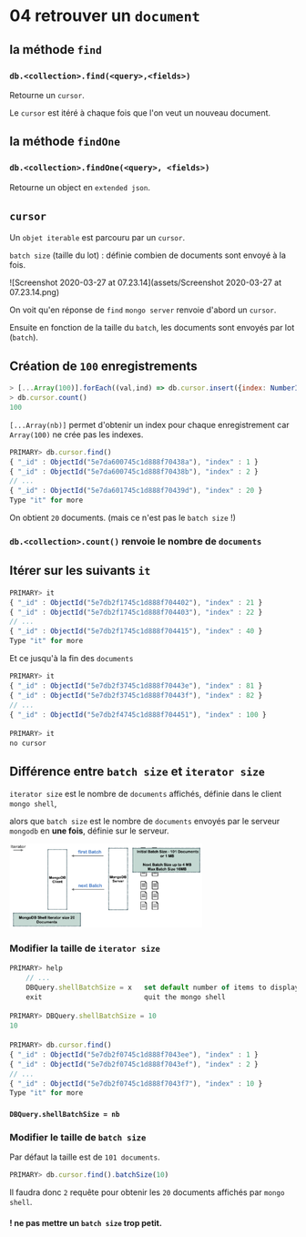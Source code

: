 # 04 retrouver un `document`

## la méthode `find`

### `db.<collection>.find(<query>,<fields>)`

Retourne un `cursor`.

Le `cursor` est itéré à chaque fois que l'on veut un nouveau document.



## la méthode `findOne`

### `db.<collection>.findOne(<query>, <fields>)`

Retourne un object en `extended json`.



## `cursor`

Un `objet iterable` est parcouru par un `cursor`.

`batch size` (taille du lot) : définie combien de documents sont envoyé à la fois.

![Screenshot 2020-03-27 at 07.23.14](assets/Screenshot 2020-03-27 at 07.23.14.png)

On voit qu'en réponse de `find` `mongo server` renvoie d'abord un `cursor`.

Ensuite en fonction de la taille du `batch`, les documents sont envoyés par lot (`batch`).



## Création de `100` enregistrements

```js
> [...Array(100)].forEach((val,ind) => db.cursor.insert({index: NumberInt(ind +1)}))
> db.cursor.count()
100
```

`[...Array(nb)]` permet d'obtenir un index pour chaque enregistrement car `Array(100)` ne crée pas les indexes.

```js
PRIMARY> db.cursor.find()
{ "_id" : ObjectId("5e7da600745c1d888f70438a"), "index" : 1 }
{ "_id" : ObjectId("5e7da600745c1d888f70438b"), "index" : 2 }
// ...
{ "_id" : ObjectId("5e7da601745c1d888f70439d"), "index" : 20 }
Type "it" for more
```

On obtient `20` documents. (mais ce n'est pas le `batch size` !)

### `db.<collection>.count()` renvoie le nombre de `documents`

## Itérer sur les suivants `it`

```js
PRIMARY> it
{ "_id" : ObjectId("5e7db2f1745c1d888f704402"), "index" : 21 }
{ "_id" : ObjectId("5e7db2f1745c1d888f704403"), "index" : 22 }
// ...
{ "_id" : ObjectId("5e7db2f1745c1d888f704415"), "index" : 40 }
Type "it" for more
```

Et ce jusqu'à la fin des `documents`

```js
PRIMARY> it
{ "_id" : ObjectId("5e7db2f3745c1d888f70443e"), "index" : 81 }
{ "_id" : ObjectId("5e7db2f3745c1d888f70443f"), "index" : 82 }
// ...
{ "_id" : ObjectId("5e7db2f4745c1d888f704451"), "index" : 100 }

PRIMARY> it
no cursor
```

## Différence entre `batch size` et `iterator size`

`iterator size` est le nombre de `documents` affichés, définie dans le client `mongo shell`, 

alors que `batch size` est le nombre de `documents` envoyés par le serveur `mongodb` en **une fois**, définie sur le serveur.

<img src="assets/Screenshot 2020-03-27 at 09.44.25.png" alt="Screenshot 2020-03-27 at 09.44.25" style="zoom: 33%;" />

### Modifier la taille de `iterator size`

```js
PRIMARY> help
	// ...
	DBQuery.shellBatchSize = x   set default number of items to display on shell
	exit                         quit the mongo shell

PRIMARY> DBQuery.shellBatchSize = 10
10

PRIMARY> db.cursor.find()
{ "_id" : ObjectId("5e7db2f0745c1d888f7043ee"), "index" : 1 }
{ "_id" : ObjectId("5e7db2f0745c1d888f7043ef"), "index" : 2 }
// ...
{ "_id" : ObjectId("5e7db2f0745c1d888f7043f7"), "index" : 10 }
Type "it" for more
```

#### `DBQuery.shellBatchSize = nb`

### Modifier le taille de `batch size`

Par défaut la taille est de `101 documents`.

```js
PRIMARY> db.cursor.find().batchSize(10)
```

Il faudra donc `2` requête pour obtenir les `20` documents affichés par `mongo shell`.

#### ! ne pas mettre un `batch size` trop petit.

